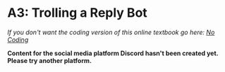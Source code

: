 # A3: Trolling a Reply Bot
_If you don't want the coding version of this online textbook go here: <a href='../../../../../nocode/appendix/teaching/03_course_work/03_assignments/a3_troll_reply_bot.html'>No Coding</a>_

__Content for the social media platform Discord hasn't been created yet. Please try another platform.__